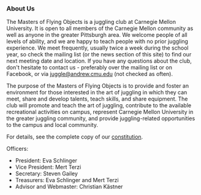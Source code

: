 
### About Us

The Masters of Flying Objects is a juggling club at Carnegie Mellon University. It is open to all members of the Carnegie Mellon community as well as anyone in the greater Pittsburgh area. We welcome people of all levels of ability, and we are happy to teach people with no prior juggling experience. We meet frequently, usually twice a week during the school year, so check the mailing list (or the news section of this site) to find our next meeting date and location. If you have any questions about the club, don't hesitate to contact us - preferably over the mailing list or on Facebook, or via juggle@andrew.cmu.edu (not checked as often).

The purpose of the Masters of Flying Objects is to provide and foster an environment for those interested in the art of juggling in which they can meet, share and develop talents, teach skills, and share equipment. The club will promote and teach the art of juggling, contribute to the available recreational activities on campus, represent Carnegie Mellon University in the greater juggling community, and provide juggling-related opportunities to the campus and local community.

For details, see the complete copy of our [constitution](https://www.andrew.cmu.edu/user/juggle/constitution.pdf).

Officers:

 * President: Eva Schlinger
 * Vice President: Mert Terzi
 * Secretary: Steven Gailey
 * Treasurers: Eva Schlinger and Mert Terzi
 * Advisor and Webmaster: Christian Kästner
